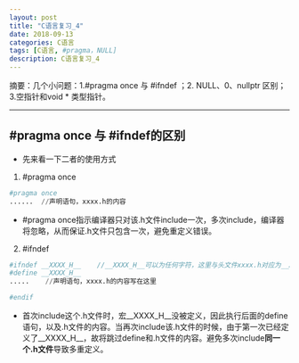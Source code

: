 ```yaml
---
layout: post
title: "C语言复习_4"
date: 2018-09-13
categories: C语言
tags: [C语言, #pragma，NULL]
description: C语言复习_4
---
```


摘要：几个小问题：1.#pragma once 与 #ifndef ；2. NULL、0、nullptr 区别；3.空指针和void * 类型指针。

---

##  #pragma once 与 #ifndef的区别

- 先来看一下二者的使用方式

1. #pragma once

```python
#pragma once
......  //声明语句，xxxx.h的内容

```

- #pragma once指示编译器只对该.h文件include一次，多次include，编译器将忽略，从而保证.h文件只包含一次，避免重定义错误。

2.  #ifndef


```python
#ifndef __XXXX_H__    //__XXXX_H__可以为任何字符，这里与头文件xxxx.h对应为__XXXX_H__
#define __XXXX_H__
.....    //声明语句，xxxx.h的内容写在这里

#endif
```

- 首次include这个.h文件时，宏__XXXX_H__没被定义，因此执行后面的define语句，以及.h文件的内容。当再次include该.h文件的时候，由于第一次已经定义了__XXXX_H__，故将跳过define和.h文件的内容。避免多次include**同一个.h文件**导致多重定义。
